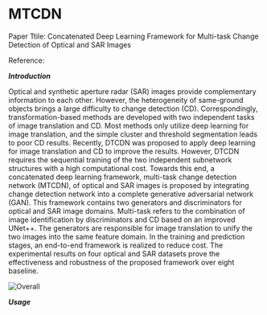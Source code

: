# MTCDN
Paper Ttile: Concatenated Deep Learning Framework for Multi-task Change Detection of Optical and SAR Images<br>

Reference: 

***Introduction***<br>

Optical and synthetic aperture radar (SAR) images provide complementary information to each other. However, the heterogeneity of same-ground objects brings a large difficulty to change detection (CD). Correspondingly, transformation-based methods are developed with two independent tasks of image translation and CD. Most methods only utilize deep learning for image translation, and the simple cluster and threshold segmentation leads to poor CD results. Recently, DTCDN was proposed to apply deep learning for image translation and CD to improve the results. However, DTCDN requires the sequential training of the two independent subnetwork structures with a high computational cost. Towards this end, a concatenated deep learning framework, multi-task change detection network (MTCDN), of optical and SAR images is proposed by integrating change detection network into a complete generative adversarial network (GAN). This framework contains two generators and discriminators for optical and SAR image domains. Multi-task refers to the combination of image identification by discriminators and CD based on an improved UNet++. The generators are responsible for image translation to unify the two images into the same feature domain. In the training and prediction stages, an end-to-end framework is realized to reduce cost. The experimental results on four optical and SAR datasets prove the effectiveness and robustness of the proposed framework over eight baseline.<br>

![Overall](https://github.com/lixinghua5540/MTCDN/assets/75232301/302aa7b1-e70b-46f5-8036-e4e574eaa8e9)<br>

***Usage***<br>
